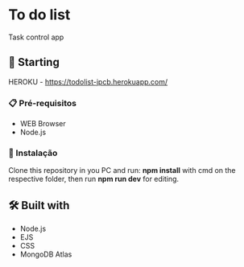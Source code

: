 # To do list

Task control app

## 🚀 Starting

HEROKU - https://todolist-jpcb.herokuapp.com/

### 📋 Pré-requisitos

* WEB Browser
* Node.js

### 🔧 Instalação

Clone this repository in you PC and run: **npm install** with cmd on the respective folder, then run **npm run dev** for editing.

## 🛠️ Built with

* Node.js
* EJS
* CSS
* MongoDB Atlas
